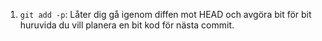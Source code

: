 1. `git add -p`: Låter dig gå igenom diffen mot HEAD och avgöra bit
   för bit huruvida du vill planera en bit kod för nästa commit.
